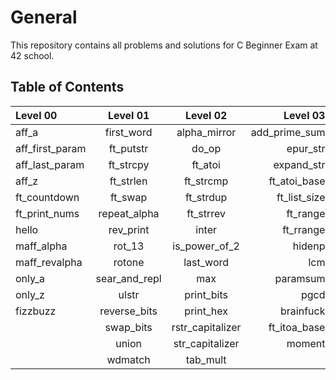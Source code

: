 # General

This repository contains all problems and solutions for C Beginner Exam at 42 school.

## Table of Contents

Level 00          | Level 01            | Level 02          | Level 03          | Level 04            | Level 05
:-----------  	  | :-----------:       | :-----------:     | -----------:      | -----------:        | -----------:
aff_a             | first_word          | alpha_mirror      | add_prime_sum     | check_mate          | brackets
aff_first_param	  | ft_putstr           | do_op	            | epur_str          | fprime              | print_memory
aff_last_param	  | ft_strcpy           | ft_atoi	      	| expand_str        | ft_itoa             | rpn_calc
aff_z		      | ft_strlen           | ft_strcmp 		| ft_atoi_base      | ft_list_foreach     | cycle_detector
ft_countdown	  | ft_swap		        | ft_strdup 	    | ft_list_size      | ft_list_remv_if     | options
ft_print_nums     | repeat_alpha		| ft_strrev	        | ft_range          | ft_split            | biggest_pal
hello		      | rev_print	        | inter		    	| ft_rrange         | rev_wstr            |
maff_alpha	      | rot_13	            | is_power_of_2     | hidenp            | rostring            |
maff_revalpha	  | rotone          	| last_word 	    | lcm               | sort_int_tab        |
only_a	          | sear_and_repl	    | max     		    | paramsum          | sort_list           |
only_z	          | ulstr             	| print_bits	    | pgcd              | flood_fill          |
| fizzbuzz            | reverse_bits      | print_hex         | brainfuck           |
|                     | swap_bits         | rstr_capitalizer  | ft_itoa_base        |
|                     | union             | str_capitalizer   | moment              |
|                     | wdmatch           | tab_mult          |                     |
 